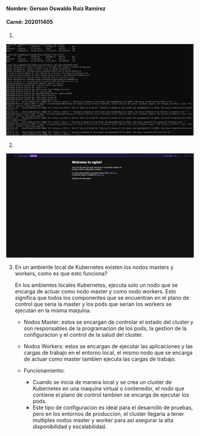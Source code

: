 #### Nombre: Gerson Oswaldo Ruíz Ramírez
#### Carné: 202011405

1. 
![Imagen1](./capturas/1.PNG)

2. 
![Imagen2](./capturas/2.PNG)

3. En un ambiente local de Kubernetes existen los nodos masters y workers, como es que esto funciona?

    En los ambientes locales Kubernetes, ejecuta solo un nodo que se encarga de actuar como nodo master y como nodo workers. Esto significa que todos los componentes que se encuentran en el plano de control que seria la master y los pods que serian los workers se ejecutan en la misma maquina.

    - Nodos Master: estos se encargan de controlar el estado del cluster y son responsables de la programacion de los pods, la gestion de la configuracion y el control de la salud del cluster.
    -  Nodos Workers: estos se encargan de ejecutar las aplicaciones y las cargas de trabajo en el entorno local, el mismo nodo que se encarga de actuar como master tambien ejecuta las cargas de trabajo.

    - Funcionamiento:
      - Cuando se inicia de manera local y se crea un cluster de Kubernetes en una maquina virtual o contenedor, el nodo que contiene el plano de control tambien se encarga de ejecutar los pods.
      - Este tipo de configuracion es ideal para el desarrollo de pruebas, pero en los entornos de produccion, el cluster llegaria a tener multiples nodos master y worker para asi asegurar la alta disponibilidad y escalabilidad.
